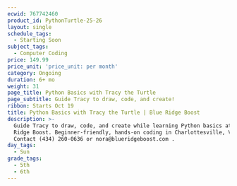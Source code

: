 ```yaml
---
ecwid: 767742460
product_id: PythonTurtle-25-26
layout: single
schedule_tags:
  - Starting Soon
subject_tags:
  - Computer Coding
price: 149.99
price_unit: 'price_unit: per month'
category: Ongoing
duration: 6+ mo
weight: 31
page_title: Python Basics with Tracy the Turtle
page_subtitle: Guide Tracy to draw, code, and create!
ribbon: Starts Oct 19
title: Python Basics with Tracy the Turtle | Blue Ridge Boost
description: >-
  Guide Tracy to draw, code, and create while learning Python basics at Blue
  Ridge Boost. Beginner-friendly, hands-on coding in Charlottesville, VA.
  Contact (434) 260-0636 or nora@blueridgeboost.com .
day_tags:
  - Sun
grade_tags:
  - 5th
  - 6th
---
```



